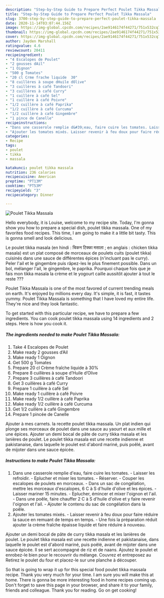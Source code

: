 ```yaml
---
description: "Step-by-Step Guide to Prepare Perfect Poulet Tikka Massala"
title: "Step-by-Step Guide to Prepare Perfect Poulet Tikka Massala"
slug: 3700-step-by-step-guide-to-prepare-perfect-poulet-tikka-massala
date: 2020-11-14T03:07:44.156Z
image: https://img-global.cpcdn.com/recipes/2ae9146174f44271/751x532cq70/poulet-tikka-massala-photo-principale-de-la-recette.jpg
thumbnail: https://img-global.cpcdn.com/recipes/2ae9146174f44271/751x532cq70/poulet-tikka-massala-photo-principale-de-la-recette.jpg
cover: https://img-global.cpcdn.com/recipes/2ae9146174f44271/751x532cq70/poulet-tikka-massala-photo-principale-de-la-recette.jpg
author: Jayden Marshall
ratingvalue: 4.6
reviewcount: 20411
recipeingredient:
- "4 Escalopes de Poulet"
- "2 gousses dAil"
- "1 Oignon"
- "500 g Tomates"
- "20 cl Crme frache liquide  30"
- "8 cuillères à soupe dHuile dOlive"
- "3 cuillères à café Tandoori"
- "3 cuillères à café Curry"
- "1 cuillère à café Sel"
- "1 cuillère à café Poivre"
- "1/2 cuillère à café Paprika"
- "1/2 cuillère à café Curcuma"
- "1/2 cuillère à café Gingembre"
- "1 pince de Canelle"
recipeinstructions:
- "Dans une casserole remplie d&#39;eau, faire cuire les tomates. Laisser les refroidir. Eplucher et mixer les tomates. Réserver. Couper les escalopes de poulets en morceaux. Dans un sac de congélation, mettre les morceaux d&#39;escalopes, 6 C à S d&#39;huile d&#39;olive et les épices.  Laisser mariner 15 minutes. Eplucher, émincer et mixer l&#39;oignon et l&#39;ail. Dans une poêle, faire chauffer 2 C à S d&#39;huile d&#39;olive et y faire revenir l&#39;oignon et l&#39;ail. Ajouter le contenu du sac de congélation dans la poêle."
- "Ajouter les tomates mixés. Laisser revenir à feu doux pour faire réduire la sauce en remuant de temps en temps. Une fois la préparation réduit ajouter la crème fraîche épaisse liquide et faire réduire à nouveau."
categories:
- Recipe
tags:
- poulet
- tikka
- massala

katakunci: poulet tikka massala 
nutrition: 236 calories
recipecuisine: American
preptime: "PT13M"
cooktime: "PT53M"
recipeyield: "3"
recipecategory: Dinner

---
```



![Poulet Tikka Massala](https://img-global.cpcdn.com/recipes/2ae9146174f44271/751x532cq70/poulet-tikka-massala-photo-principale-de-la-recette.jpg)

Hello everybody, it is Louise, welcome to my recipe site. Today, I'm gonna show you how to prepare a special dish, poulet tikka massala. One of my favorites food recipes. This time, I am going to make it a little bit tasty. This is gonna smell and look delicious.

Le poulet tikka masala (en hindi : चिकन टिक्का मसाला ; en anglais : chicken tikka masala) est un plat composé de morceaux de poulets cuits (poulet tikka) cuisinés dans une sauce de différentes épices (n&#39;incluant pas le curry). Peler l&#39;ail et le gingembre puis râpez-les le plus finement possible. Dans un bol, mélanger l&#39;ail, le gingembre, le paprika. Pourquoi chaque fois que je fais mon tikka masala la crème et le yogourt caille aussitôt ajouter à tout le reste ???

Poulet Tikka Massala is one of the most favored of current trending meals on earth. It's enjoyed by millions every day. It's simple, it is fast, it tastes yummy. Poulet Tikka Massala is something that I have loved my entire life. They're nice and they look fantastic.


To get started with this particular recipe, we have to prepare a few ingredients. You can cook poulet tikka massala using 14 ingredients and 2 steps. Here is how you cook it.

<!--inarticleads1-->

##### The ingredients needed to make Poulet Tikka Massala:

1. Take 4 Escalopes de Poulet
1. Make ready 2 gousses d’Ail
1. Make ready 1 Oignon
1. Get 500 g Tomates
1. Prepare 20 cl Crème fraîche liquide à 30%
1. Prepare 8 cuillères à soupe d’Huile d’Olive
1. Prepare 3 cuillères à café Tandoori
1. Get 3 cuillères à café Curry
1. Prepare 1 cuillère à café Sel
1. Make ready 1 cuillère à café Poivre
1. Make ready 1/2 cuillère à café Paprika
1. Make ready 1/2 cuillère à café Curcuma
1. Get 1/2 cuillère à café Gingembre
1. Prepare 1 pincée de Canelle


Ajouter à mes carnets. la recette poulet tikka massala. Un plat indien qui plonge ses morceaux de poulet dans une sauce au yaourt et aux mille et une épices. Ajouter un demi bocal de pâte de curry tikka masala et les lanières de poulet. Le poulet tikka masala est une recette indienne et pakistanaise, dans laquelle le poulet est d&#39;abord mariné, puis poêlé, avant de mijoter dans une sauce épicée. 

<!--inarticleads2-->

##### Instructions to make Poulet Tikka Massala:

1. Dans une casserole remplie d&#39;eau, faire cuire les tomates. - Laisser les refroidir. - Eplucher et mixer les tomates. - Réserver. - Couper les escalopes de poulets en morceaux. - Dans un sac de congélation, mettre les morceaux d&#39;escalopes, 6 C à S d&#39;huile d&#39;olive et les épices.  - Laisser mariner 15 minutes. - Eplucher, émincer et mixer l&#39;oignon et l&#39;ail. - Dans une poêle, faire chauffer 2 C à S d&#39;huile d&#39;olive et y faire revenir l&#39;oignon et l&#39;ail. - Ajouter le contenu du sac de congélation dans la poêle.
1. Ajouter les tomates mixés. - Laisser revenir à feu doux pour faire réduire la sauce en remuant de temps en temps. - Une fois la préparation réduit ajouter la crème fraîche épaisse liquide et faire réduire à nouveau.


Ajouter un demi bocal de pâte de curry tikka masala et les lanières de poulet. Le poulet tikka masala est une recette indienne et pakistanaise, dans laquelle le poulet est d&#39;abord mariné, puis poêlé, avant de mijoter dans une sauce épicée. Il se sert accompagné de riz et de naans. Ajoutez le poulet et enrobez-le bien pour le recouvrir du mélange. Couvrez et entreposez au Retirez le poulet du four et placez-le sur une planche à découper. 

So that is going to wrap it up for this special food poulet tikka massala recipe. Thank you very much for your time. I am sure you will make this at home. There is gonna be more interesting food in home recipes coming up. Don't forget to save this page in your browser, and share it to your family, friends and colleague. Thank you for reading. Go on get cooking!
